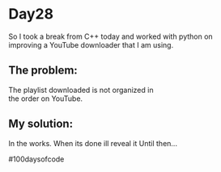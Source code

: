 # Day28
So I took a break from C++ today and worked with python on  
improving a YouTube downloader that I am using.

## The problem: 
The playlist downloaded is not organized in  
the order on YouTube.

## My solution: 
In the works.
When its done ill reveal it
Until then...
 
#100daysofcode
